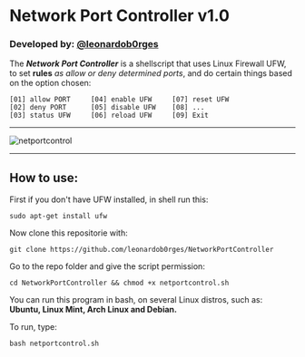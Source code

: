 # Network Port Controller v1.0
### Developed by: [@leonardob0rges](https://github.com/leonardob0rges)
   
The ***Network Port Controller*** is a shellscript that uses Linux Firewall UFW, to set **rules** *as allow or deny determined ports*, and do certain things based on the option chosen:

```
[01] allow PORT     [04] enable UFW     [07] reset UFW
[02] deny PORT      [05] disable UFW    [08] ...
[03] status UFW     [06] reload UFW     [09] Exit
```

--------------------------------------------------------------------------
![netportcontrol](https://user-images.githubusercontent.com/76793724/125192868-3fac0100-e220-11eb-8eb1-9410a95a7310.jpg)

--------------------------------------------------------------------------

## How to use:
First if you don't have UFW installed, in shell run this:

```
sudo apt-get install ufw
```

Now clone this repositorie with:

```
git clone https://github.com/leonardob0rges/NetworkPortController
```

Go to the repo folder and give the script permission:

```
cd NetworkPortController && chmod +x netportcontrol.sh
```
You can run this program in bash, on several Linux distros, such as: **Ubuntu, Linux Mint, Arch Linux and Debian.**

To run, type:
```
bash netportcontrol.sh
```
